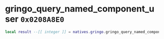 # gringo_query_named_component_user `0x0208A8E0`

```lua
local result --[[ integer ]] = natives.gringo.gringo_query_named_component_user(_unk0 --[[ integer ]], _unk1 --[[ integer ]])
```